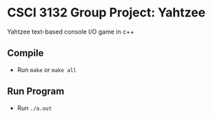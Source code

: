 # CSCI 3132 Group Project: Yahtzee

Yahtzee text-based console I/O game in c++

## Compile
- Run `make` or `make all`

## Run Program
- Run `./a.out`
